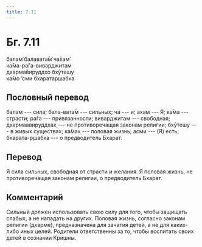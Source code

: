```yaml
---
title: 7.11
---
```


# Бг. 7.11
балам̇ балавата̄м̇ ча̄хам̇<br/>
ка̄ма-ра̄га-виварджитам<br/>
дхарма̄вируддхо бхӯтешу<br/>
ка̄мо ’сми бхаратаршабха
## Пословный перевод

балам --- сила; бала-вата̄м --- сильных; ча --- и; ахам --- Я; ка̄ма ---
страсти; ра̄га --- привязанности; виварджитам --- свободная;
дхармаавируддхах̣ --- не противоречащая законам религии; бхӯтешу --- в
живых существах; ка̄мах̣ --- половая жизнь; асми --- (Я) есть;
бхарата-р̣шабха --- о предводитель Бхарат.

## Перевод

Я сила сильных, свободная от страсти и желания. Я половая жизнь, не
противоречащая законам религии, о предводитель Бхарат.

## Комментарий

Сильный должен использовать свою силу для того, чтобы защищать слабых, а
не нападать на других. Половая жизнь, согласно законам религии (дхарме),
предназначена для зачатия детей, а не для каких-либо иных целей.
Родители ответственны за то, чтобы воспитать своих детей в сознании
Кришны.
